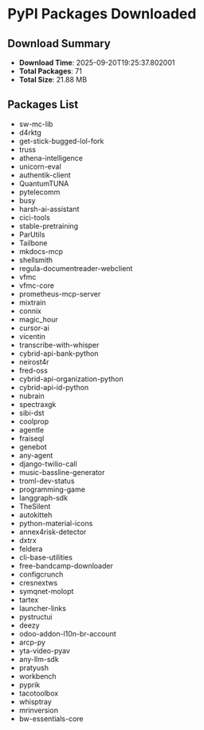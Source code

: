 # PyPI Packages Downloaded

## Download Summary
- **Download Time**: 2025-09-20T19:25:37.802001
- **Total Packages**: 71
- **Total Size**: 21.88 MB

## Packages List
- sw-mc-lib
- d4rktg
- get-stick-bugged-lol-fork
- truss
- athena-intelligence
- unicorn-eval
- authentik-client
- QuantumTUNA
- pytelecomm
- busy
- harsh-ai-assistant
- cici-tools
- stable-pretraining
- ParUtils
- Tailbone
- mkdocs-mcp
- shellsmith
- regula-documentreader-webclient
- vfmc
- vfmc-core
- prometheus-mcp-server
- mixtrain
- connix
- magic_hour
- cursor-ai
- vicentin
- transcribe-with-whisper
- cybrid-api-bank-python
- neirost4r
- fred-oss
- cybrid-api-organization-python
- cybrid-api-id-python
- nubrain
- spectraxgk
- sibi-dst
- coolprop
- agentle
- fraiseql
- genebot
- any-agent
- django-twilio-call
- music-bassline-generator
- troml-dev-status
- programming-game
- langgraph-sdk
- TheSilent
- autokitteh
- python-material-icons
- annex4risk-detector
- dxtrx
- feldera
- cli-base-utilities
- free-bandcamp-downloader
- configcrunch
- cresnextws
- symqnet-molopt
- tartex
- launcher-links
- pystructui
- deezy
- odoo-addon-l10n-br-account
- arcp-py
- yta-video-pyav
- any-llm-sdk
- pratyush
- workbench
- pyprik
- tacotoolbox
- whisptray
- mrinversion
- bw-essentials-core

